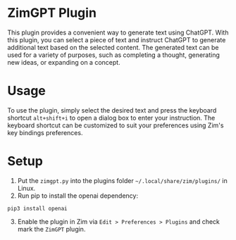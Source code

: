 # ZimGPT Plugin

This plugin provides a convenient way to generate text using ChatGPT. 
With this plugin, you can select a piece of text and instruct ChatGPT 
to generate additional text based on the selected content. 
The generated text can be used for a variety of purposes, such as 
completing a thought, generating new ideas, or expanding on a concept.

# Usage

To use the plugin, simply select the desired text and press the keyboard shortcut
```alt+shift+i``` to open a dialog box to enter your instruction. The keyboard shortcut
can be customized to suit your preferences using Zim\'s key bindings preferences.

# Setup

1. Put the `zimgpt.py` into the plugins folder `~/.local/share/zim/plugins/` in Linux.
2. Run pip to install the openai dependency:
```commandline
pip3 install openai
```
3. Enable the plugin in Zim via `Edit > Preferences > Plugins` and check mark the `ZimGPT` plugin.
